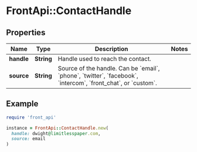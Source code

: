 # FrontApi::ContactHandle

## Properties

| Name | Type | Description | Notes |
| ---- | ---- | ----------- | ----- |
| **handle** | **String** | Handle used to reach the contact. |  |
| **source** | **String** | Source of the handle. Can be &#x60;email&#x60;, &#x60;phone&#x60;, &#x60;twitter&#x60;, &#x60;facebook&#x60;, &#x60;intercom&#x60;, &#x60;front_chat&#x60;, or &#x60;custom&#x60;. |  |

## Example

```ruby
require 'front_api'

instance = FrontApi::ContactHandle.new(
  handle: dwight@limitlesspaper.com,
  source: email
)
```

